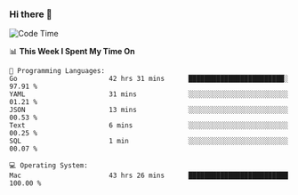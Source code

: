 ### Hi there 👋

<!--
**CrazyCollin/crazycollin** is a ✨ _special_ ✨ repository because its `README.md` (this file) appears on your GitHub profile.

Here are some ideas to get you started:

- 🔭 I’m currently working on ...
- 🌱 I’m currently learning ...
- 👯 I’m looking to collaborate on ...
- 🤔 I’m looking for help with ...
- 💬 Ask me about ...
- 📫 How to reach me: ...
- 😄 Pronouns: ...
- ⚡ Fun fact: ...
-->

<!--START_SECTION:waka-->
![Code Time](http://img.shields.io/badge/Code%20Time-3%2C111%20hrs%2051%20mins-blue)

📊 **This Week I Spent My Time On** 

```text
💬 Programming Languages: 
Go                       42 hrs 31 mins      ████████████████████████░   97.91 % 
YAML                     31 mins             ░░░░░░░░░░░░░░░░░░░░░░░░░   01.21 % 
JSON                     13 mins             ░░░░░░░░░░░░░░░░░░░░░░░░░   00.53 % 
Text                     6 mins              ░░░░░░░░░░░░░░░░░░░░░░░░░   00.25 % 
SQL                      1 min               ░░░░░░░░░░░░░░░░░░░░░░░░░   00.07 % 

💻 Operating System: 
Mac                      43 hrs 26 mins      █████████████████████████   100.00 % 
```


<!--END_SECTION:waka-->
